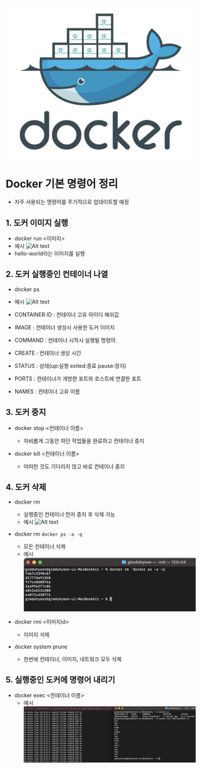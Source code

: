![alt text](image.png)
# Docker 기본 명령어 정리
- 자주 사용되는 명령어를 주기적으로 업데이트할 예정

## 1. 도커 이미지 실행
- docker run <이미지>
- 예시
![Alt text](<스크린샷 2024-01-30 오전 12.59.42.png>)
- hello-world라는 이미지를 실행

## 2. 도커 실행중인 컨테이너 나열
- docker ps
- 예시
![Alt text](<스크린샷 2024-01-30 오전 1.02.18.png>)

- CONTAINER ID : 컨테이너 고유 아이디 해쉬값
- IMAGE : 컨테이너 생성시 사용한 도커 이미지
- COMMAND : 컨테이너 시작시 실행될 명령어
- CREATE : 컨테이너 생성 시간
- STATUS : 상태(up:실행 exited:종료 pause:정지)
- PORTS : 컨테이너가 개방한 포트와 호스트에 연결한 포트
- NAMES : 컨테이너 고유 이름

## 3. 도커 중지
- docker stop <컨테이너 이름>
  - 자비롭게 그동안 하던 작업들을 완료하고 컨테이너 중지

- docker kill <컨테이너 이름>
  - 어떠한 것도 기다리지 않고 바로 컨테이너 중지

## 4. 도커 삭제
- docker rm 
  - 실행중인 컨테이너 먼저 중지 후 삭제 가능
  - 예시
  ![Alt text](<스크린샷 2024-02-25 오후 11.37.52.png>)

- docker rm `docker ps -a -q`
  - 모든 컨테이너 삭제
  - 예시
  ![Alt text](image-3.png)

- docker rmi <이미지id>
  - 이미지 삭제

- docker system prune
  - 한번에 컨테이너, 이미지, 네트워크 모두 삭제

## 5. 실행중인 도커에 명령어 내리기
- docker exec <컨테이너 이름>
  - 예시
  ![Alt text](image-4.png)
